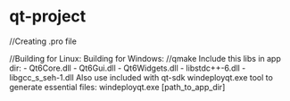 # qt-project

//Creating .pro file

//Building for Linux:
Building for Windows:
  //qmake
  Include this libs in app dir: 
    - Qt6Core.dll
    - Qt6Gui.dll
    - Qt6Widgets.dll
    - libstdc++-6.dll
    - libgcc_s_seh-1.dll
  Also use included with qt-sdk windeployqt.exe tool to generate essential files:
    windeployqt.exe [path_to_app_dir]
